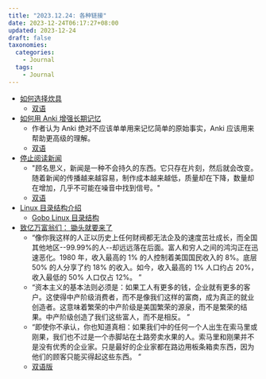 ```yaml
---
title: "2023.12.24: 各种链接"
date: 2023-12-24T06:17:27+08:00
updated: 2023-12-24
draft: false
taxonomies:
  categories:
    - Journal
  tags:
    - Journal
---
```


- [如何选择炊具](https://www.centurylife.org/how-to-choose-cookware/)
  - [双语](https://readit.vip/a/IyS3v)
- [如何用 Anki 增强长期记忆](https://augmentingcognition.com/ltm.html)
  - 作者认为 Anki 绝对不应该单单用来记忆简单的原始事实，Anki 应该用来帮助更高级的理解。
  - [双语](https://readit.vip/a/npBn7)
- [停止阅读新闻](https://fs.blog/stop-reading-news/)
  - "顾名思义，新闻是一种不会持久的东西。它只存在片刻，然后就会改变。随着新闻的传播越来越容易，制作成本越来越低，质量却在下降，数量却在增加，几乎不可能在噪音中找到信号。"
  - [双语](https://readit.site/a/qluWr)
- [Linux 目录结构介绍](https://tldp.org/LDP/Linux-Filesystem-Hierarchy/html/index.html)
  - [Gobo Linux 目录结构](https://wiki.gobolinux.org/Overview/GoboLinux-Filesystem-Hierarchy/index.html)
- [致亿万富翁们： 锄头就要来了](https://www.politico.com/magazine/story/2014/06/the-pitchforks-are-coming-for-us-plutocrats-108014/)
  - “像你我这样的人正以历史上任何财阀都无法企及的速度茁壮成长，而全国其他地区--99.99%的人--却远远落在后面。富人和穷人之间的鸿沟正在迅速恶化。1980 年，收入最高的 1% 的人控制着美国国民收入的 8%。底层 50% 的人分享了约 18% 的收入。如今，收入最高的 1% 人口约占 20%，收入最低的 50% 人口仅占 12%。 ”
  - “资本主义的基本法则必须是：如果工人有更多的钱，企业就有更多的客户。这使得中产阶级消费者，而不是像我们这样的富商，成为真正的就业创造者。这意味着繁荣的中产阶级是美国繁荣的源泉，而不是繁荣的结果。中产阶级创造了我们这些富人，而不是相反。 ”
  - “即使你不承认，你也知道真相：如果我们中的任何一个人出生在索马里或刚果，我们也不过是一个赤脚站在土路旁卖水果的人。索马里和刚果并不是没有优秀的企业家。只是最好的企业家都在路边用板条箱卖东西，因为他们的顾客只能买得起这些东西。 ”
  - [双语版](https://readit.vip/a/UEuzc)

